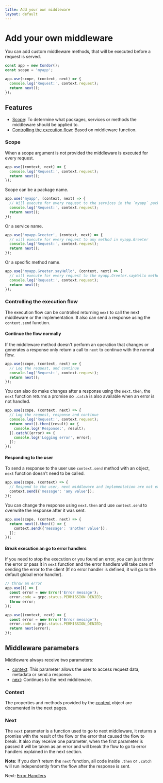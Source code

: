 ```yaml
---
title: Add your own middleware
layout: default
---
```


# Add your own middleware

You can add custom middleware methods, that will be executed before a request is served. 

```js
const app = new Condor();
const scope = 'myapp';

app.use(scope, (context, next) => {
  console.log('Request:', context.request);
  return next();
});
```

## Features

- [Scope](#scope): To determine what packages, services or methods the middleware should be applied
 to.
- [Controlling the execution flow](#controlling-the-execution-flow): Based on middleware function. 

### Scope

When a scope argument is not provided the middleware is executed for every request.

```js
app.use((context, next) => {
  console.log('Request:', context.request);
  return next();
});
```

Scope can be a package name. 

```js
app.use('myapp', (context, next) => {
  // Will execute for every request to the services in the `myapp` package
  console.log('Request:', context.request);
  return next();
});
```

Or a service name. 

```js
app.use('myapp.Greeter', (context, next) => {
  // will execute for every request to any method in myapp.Greeter
  console.log('Request:', context.request);
  return next();
});
```

Or a specific method name.

```js
app.use('myapp.Greeter.sayHello', (context, next) => {
  // will execute for every request to the myapp.Greeter.sayHello method
  console.log('Request:', context.request);
  return next();
});
```

### Controlling the execution flow

The execution flow can be controlled returning `next` to call the next middleware or the
implementation. It also can send a response using the `context.send` function.

#### Continue the flow normally

If the middleware method doesn't perform an operation that changes or generates a response only
 return a call to `next` to continue with the normal flow.

```js
app.use(scope, (context, next) => {
  // Log the request, and continue
  console.log('Request:', context.request);
  return next();
});
```

You can also do make changes after a response using the `next.then`, the `next` function
returns a promise so `.catch` is also available when an error is not handled.

```js
app.use(scope, (context, next) => {
  // Log the request, response and continue
  console.log('Request:', context.request);
  return next().then((result) => {
    console.log('Response:', result);
  }).catch((error) => {
    console.log('Logging error', error);
  });
});
```

#### Responding to the user

To send a response to the user use `context.send` method with an object, `next` function doesn't
 need to be called.

```js
app.use(scope, (context) => {
  // Respond to the user, next middleware and implementation are not executed
  context.send({'message': 'any value'});
});
```

You can change the response using `next.then` and use `context.send` to overwrite the response
after it was sent.

```js
app.use(scope, (context, next) => {
  return next().then(() => {
    context.send({'message': 'another value'});
  });
});
```

#### Break execution an go to error handlers

If you need to stop the execution or you found an error, you can just throw the error or 
pass it in `next` function and the error handlers will take care of sending the error 
to the client (If no error handler is defined, it will go to the default global error handler).

```js
// throw an error
app.use(() => {
  const error = new Error('Error message');
  error.code = grpc.status.PERMISSION_DENIED;
  throw error;
});

app.use((context, next) => {
  const error = new Error('Error message');
  error.code = grpc.status.PERMISSION_DENIED;
  return next(error);
});
```

## Middleware parameters

Middleware always receive two parameters:

- [context](#context): This parameter allows the user to access request data, metadata or send a response.
- [next](#next): Continues to the next middleware.

### Context

The properties and methods provided by the [context](context) object are documented in the next pages.

### Next

The `next` parameter is a function used to go to next middleware, it returns a promise with the
result of the flow or the error that caused the flow to break. It also may receive one parameter,
when the first parameter is passed it will be taken as an error and will break the flow to go 
to error handlers explained in the next section.

**Note:** If you don't return the `next` function, all code inside `.then` or `.catch` will run 
independently from the flow after the response is sent.


Next: [Error Handlers](error-handlers)
